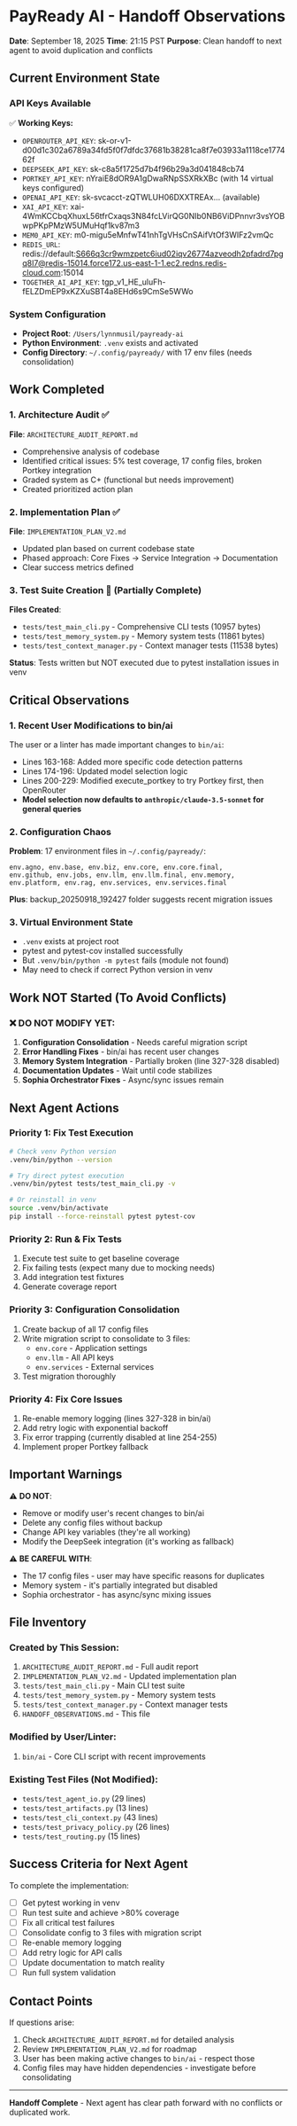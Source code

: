 # PayReady AI - Handoff Observations
**Date**: September 18, 2025
**Time**: 21:15 PST
**Purpose**: Clean handoff to next agent to avoid duplication and conflicts

## Current Environment State

### API Keys Available
✅ **Working Keys:**
- `OPENROUTER_API_KEY`: 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
- `DEEPSEEK_API_KEY`: sk-c8a5f1725d7b4f96b29a3d041848cb74
- `PORTKEY_API_KEY`: nYraiE8dOR9A1gDwaRNpSSXRkXBc (with 14 virtual keys configured)
- `OPENAI_API_KEY`: sk-svcacct-zQTWLUH06DXXTREAx... (available)
- `XAI_API_KEY`: xai-4WmKCCbqXhuxL56tfrCxaqs3N84fcLVirQG0NIb0NB6ViDPnnvr3vsYOBwpPKpPMzW5UMuHqf1kv87m3
- `MEM0_API_KEY`: m0-migu5eMnfwT41nhTgVHsCnSAifVtOf3WIFz2vmQc
- `REDIS_URL`: redis://default:S666q3cr9wmzpetc6iud02iqv26774azveodh2pfadrd7pgq8l7@redis-15014.force172.us-east-1-1.ec2.redns.redis-cloud.com:15014
- `TOGETHER_AI_API_KEY`: tgp_v1_HE_uluFh-fELZDmEP9xKZXuSBT4a8EHd6s9CmSe5WWo

### System Configuration
- **Project Root**: `/Users/lynnmusil/payready-ai`
- **Python Environment**: `.venv` exists and activated
- **Config Directory**: `~/.config/payready/` with 17 env files (needs consolidation)

## Work Completed

### 1. Architecture Audit ✅
**File**: `ARCHITECTURE_AUDIT_REPORT.md`
- Comprehensive analysis of codebase
- Identified critical issues: 5% test coverage, 17 config files, broken Portkey integration
- Graded system as C+ (functional but needs improvement)
- Created prioritized action plan

### 2. Implementation Plan ✅
**File**: `IMPLEMENTATION_PLAN_V2.md`
- Updated plan based on current codebase state
- Phased approach: Core Fixes → Service Integration → Documentation
- Clear success metrics defined

### 3. Test Suite Creation 🔄 (Partially Complete)
**Files Created**:
- `tests/test_main_cli.py` - Comprehensive CLI tests (10957 bytes)
- `tests/test_memory_system.py` - Memory system tests (11861 bytes)
- `tests/test_context_manager.py` - Context manager tests (11538 bytes)

**Status**: Tests written but NOT executed due to pytest installation issues in venv

## Critical Observations

### 1. Recent User Modifications to bin/ai
The user or a linter has made important changes to `bin/ai`:
- Lines 163-168: Added more specific code detection patterns
- Lines 174-196: Updated model selection logic
- Lines 200-229: Modified execute_portkey to try Portkey first, then OpenRouter
- **Model selection now defaults to `anthropic/claude-3.5-sonnet` for general queries**

### 2. Configuration Chaos
**Problem**: 17 environment files in `~/.config/payready/`:
```
env.agno, env.base, env.biz, env.core, env.core.final,
env.github, env.jobs, env.llm, env.llm.final, env.memory,
env.platform, env.rag, env.services, env.services.final
```
**Plus**: backup_20250918_192427 folder suggests recent migration issues

### 3. Virtual Environment State
- `.venv` exists at project root
- pytest and pytest-cov installed successfully
- But `.venv/bin/python -m pytest` fails (module not found)
- May need to check if correct Python version in venv

## Work NOT Started (To Avoid Conflicts)

### ❌ DO NOT MODIFY YET:
1. **Configuration Consolidation** - Needs careful migration script
2. **Error Handling Fixes** - bin/ai has recent user changes
3. **Memory System Integration** - Partially broken (line 327-328 disabled)
4. **Documentation Updates** - Wait until code stabilizes
5. **Sophia Orchestrator Fixes** - Async/sync issues remain

## Next Agent Actions

### Priority 1: Fix Test Execution
```bash
# Check venv Python version
.venv/bin/python --version

# Try direct pytest execution
.venv/bin/pytest tests/test_main_cli.py -v

# Or reinstall in venv
source .venv/bin/activate
pip install --force-reinstall pytest pytest-cov
```

### Priority 2: Run & Fix Tests
1. Execute test suite to get baseline coverage
2. Fix failing tests (expect many due to mocking needs)
3. Add integration test fixtures
4. Generate coverage report

### Priority 3: Configuration Consolidation
1. Create backup of all 17 config files
2. Write migration script to consolidate to 3 files:
   - `env.core` - Application settings
   - `env.llm` - All API keys
   - `env.services` - External services
3. Test migration thoroughly

### Priority 4: Fix Core Issues
1. Re-enable memory logging (lines 327-328 in bin/ai)
2. Add retry logic with exponential backoff
3. Fix error trapping (currently disabled at line 254-255)
4. Implement proper Portkey fallback

## Important Warnings

⚠️ **DO NOT**:
- Remove or modify user's recent changes to bin/ai
- Delete any config files without backup
- Change API key variables (they're all working)
- Modify the DeepSeek integration (it's working as fallback)

⚠️ **BE CAREFUL WITH**:
- The 17 config files - user may have specific reasons for duplicates
- Memory system - it's partially integrated but disabled
- Sophia orchestrator - has async/sync mixing issues

## File Inventory

### Created by This Session:
1. `ARCHITECTURE_AUDIT_REPORT.md` - Full audit report
2. `IMPLEMENTATION_PLAN_V2.md` - Updated implementation plan
3. `tests/test_main_cli.py` - Main CLI test suite
4. `tests/test_memory_system.py` - Memory system tests
5. `tests/test_context_manager.py` - Context manager tests
6. `HANDOFF_OBSERVATIONS.md` - This file

### Modified by User/Linter:
1. `bin/ai` - Core CLI script with recent improvements

### Existing Test Files (Not Modified):
- `tests/test_agent_io.py` (29 lines)
- `tests/test_artifacts.py` (13 lines)
- `tests/test_cli_context.py` (43 lines)
- `tests/test_privacy_policy.py` (26 lines)
- `tests/test_routing.py` (15 lines)

## Success Criteria for Next Agent

To complete the implementation:
- [ ] Get pytest working in venv
- [ ] Run test suite and achieve >80% coverage
- [ ] Fix all critical test failures
- [ ] Consolidate config to 3 files with migration script
- [ ] Re-enable memory logging
- [ ] Add retry logic for API calls
- [ ] Update documentation to match reality
- [ ] Run full system validation

## Contact Points

If questions arise:
1. Check `ARCHITECTURE_AUDIT_REPORT.md` for detailed analysis
2. Review `IMPLEMENTATION_PLAN_V2.md` for roadmap
3. User has been making active changes to `bin/ai` - respect those
4. Config files may have hidden dependencies - investigate before consolidating

---
**Handoff Complete** - Next agent has clear path forward with no conflicts or duplicated work.